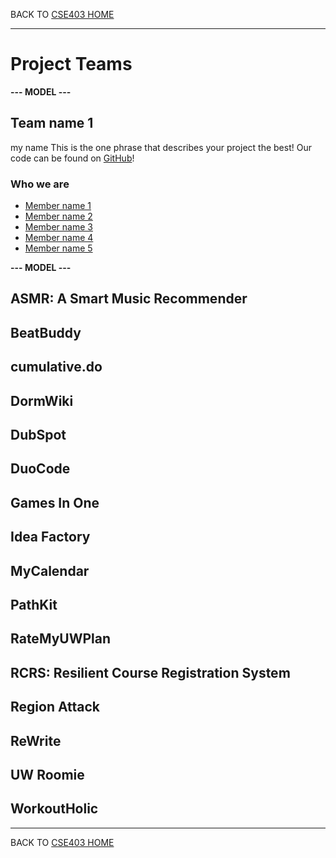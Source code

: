 BACK TO [CSE403 HOME](README.md)

---

# Project Teams

**--- MODEL ---**

## Team name 1
my name
This is the one phrase that describes your project the best!
Our code can be found on [GitHub](https://github.com/zhengruisun/IdeaFactory)!

### Who we are

  - [Member name 1](https://calebhuangsea.github.io./)
  - [Member name 2](https://myhomepage.me)
  - [Member name 3](https://myhomepage.me)
  - [Member name 4](https://myhomepage.me)
  - [Member name 5](https://myhomepage.me)

**--- MODEL ---**

## ASMR: A Smart Music Recommender

## BeatBuddy

## cumulative.do

## DormWiki

## DubSpot

## DuoCode

## Games In One

## Idea Factory

## MyCalendar

## PathKit

## RateMyUWPlan

## RCRS: Resilient Course Registration System

## Region Attack

## ReWrite

## UW Roomie

## WorkoutHolic

---

BACK TO [CSE403 HOME](README.md)
